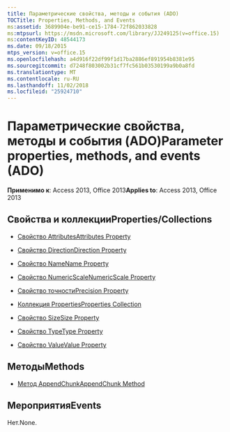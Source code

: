 ```yaml
---
title: Параметрические свойства, методы и события (ADO)
TOCTitle: Properties, Methods, and Events
ms:assetid: 3689904e-be91-ce15-1784-72f862033828
ms:mtpsurl: https://msdn.microsoft.com/library/JJ249125(v=office.15)
ms:contentKeyID: 48544173
ms.date: 09/18/2015
mtps_version: v=office.15
ms.openlocfilehash: a4d916f22df99f1d17ba2886ef891954b8381e95
ms.sourcegitcommit: d7248f803002b31cf7fc561b03530199a9b0a8fd
ms.translationtype: MT
ms.contentlocale: ru-RU
ms.lasthandoff: 11/02/2018
ms.locfileid: "25924710"
---
```

# <a name="parameter-properties-methods-and-events-ado"></a><span data-ttu-id="940c8-102">Параметрические свойства, методы и события (ADO)</span><span class="sxs-lookup"><span data-stu-id="940c8-102">Parameter properties, methods, and events (ADO)</span></span>


<span data-ttu-id="940c8-103">**Применимо к**: Access 2013, Office 2013</span><span class="sxs-lookup"><span data-stu-id="940c8-103">**Applies to**: Access 2013, Office 2013</span></span>

## <a name="propertiescollections"></a><span data-ttu-id="940c8-104">Свойства и коллекции</span><span class="sxs-lookup"><span data-stu-id="940c8-104">Properties/Collections</span></span>

- [<span data-ttu-id="940c8-105">Свойство Attributes</span><span class="sxs-lookup"><span data-stu-id="940c8-105">Attributes Property</span></span>](attributes-property-ado.md)

- [<span data-ttu-id="940c8-106">Свойство Direction</span><span class="sxs-lookup"><span data-stu-id="940c8-106">Direction Property</span></span>](direction-property-ado.md)

- [<span data-ttu-id="940c8-107">Свойство Name</span><span class="sxs-lookup"><span data-stu-id="940c8-107">Name Property</span></span>](name-property-ado.md)

- [<span data-ttu-id="940c8-108">Свойство NumericScale</span><span class="sxs-lookup"><span data-stu-id="940c8-108">NumericScale Property</span></span>](numericscale-property-ado.md)

- [<span data-ttu-id="940c8-109">Свойство точности</span><span class="sxs-lookup"><span data-stu-id="940c8-109">Precision Property</span></span>](precision-property-ado.md)

- [<span data-ttu-id="940c8-110">Коллекция Properties</span><span class="sxs-lookup"><span data-stu-id="940c8-110">Properties Collection</span></span>](properties-collection-ado.md)

- [<span data-ttu-id="940c8-111">Свойство Size</span><span class="sxs-lookup"><span data-stu-id="940c8-111">Size Property</span></span>](size-property-ado.md)

- [<span data-ttu-id="940c8-112">Свойство Type</span><span class="sxs-lookup"><span data-stu-id="940c8-112">Type Property</span></span>](type-property-ado.md)

- [<span data-ttu-id="940c8-113">Свойство Value</span><span class="sxs-lookup"><span data-stu-id="940c8-113">Value Property</span></span>](value-property-ado.md)

## <a name="methods"></a><span data-ttu-id="940c8-114">Методы</span><span class="sxs-lookup"><span data-stu-id="940c8-114">Methods</span></span>

- [<span data-ttu-id="940c8-115">Метод AppendChunk</span><span class="sxs-lookup"><span data-stu-id="940c8-115">AppendChunk Method</span></span>](appendchunk-method-ado.md)

## <a name="events"></a><span data-ttu-id="940c8-116">Мероприятия</span><span class="sxs-lookup"><span data-stu-id="940c8-116">Events</span></span>

<span data-ttu-id="940c8-117">Нет.</span><span class="sxs-lookup"><span data-stu-id="940c8-117">None.</span></span>

